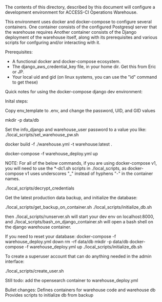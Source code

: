 The contents of this directory, described by this document will configure a 
development environment for ACCESS-CI Operations Warehouse.

This environment uses docker and docker-compose to configure several containers.
One container consists of the configured Postgresql server that the warehouse requires
Another container consists of the Django deployment of the warehouse itself, along with its prerequisites and various scripts for confguring and/or interacting
with it.


Prerequisites:
* A functional docker and docker-compose ecosystem.
* The django_aws_credential_key file, in your home dir.  Get this from Eric or JP.
* Your local uid and gid (on linux systems, you can use the "id" command to get these)


Quick notes for using the docker-compose django dev environment:

Inital steps:

Copy env_template to .env, and change the password, UID, and GID values

mkdir -p data/db

Set the info_django and warehouse_user password to a value you like:
./local_scripts/set_warehouse_pw.sh <password you want to set>

docker build -f ./warehouse.yml -t warehouse:latest .

docker-compose -f warehouse_deploy.yml up

NOTE: For all of the below commands, if you are using docker-compose v1, you will need to use the *-dc1.sh scripts in ./local_scripts, as docker-compose v1 uses underscores "_" instead of hyphens "-" in the container names.

./local_scripts/decrypt_credentials

Get the latest production data backup, and initialize the database:

./local_scripts/get_backup_on_container.sh
./local_scripts/initialize_db.sh

then ./local_scripts/runserver.sh will start your dev env on localhost:8000,
and ./local_scripts/bash_on_django_container.sh will open a bash shell on the django warehouse container.

If you need to reset your database:
docker-compose -f warehouse_deploy.yml down
rm -rf data/db
mkdir -p data/db
docker-compose -f warehouse_deploy.yml up
./local_scripts/initialize_db.sh


To create a superuser account that can do anything needed in the admin interface:

./local_scripts/create_user.sh


Still todo:  add the opensearch container to warehouse_deploy.yml

Bullet changes:
Defines containers for warehouse code and warehouse db
Provides scripts to initialize db from backup
